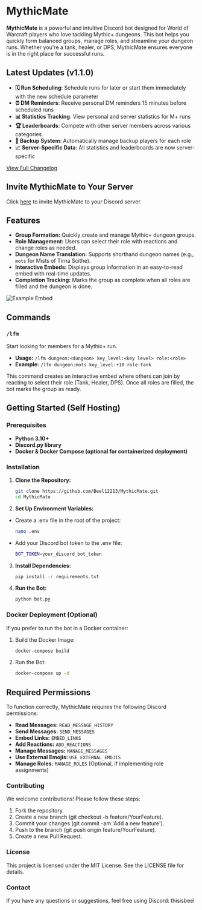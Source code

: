 # MythicMate

**MythicMate** is a powerful and intuitive Discord bot designed for World of Warcraft players who love tackling Mythic+ dungeons. This bot helps you quickly form balanced groups, manage roles, and streamline your dungeon runs. Whether you're a tank, healer, or DPS, MythicMate ensures everyone is in the right place for successful runs.

## Latest Updates (v1.1.0)
- **🗓️ Run Scheduling**: Schedule runs for later or start them immediately with the new schedule parameter
- **⏰ DM Reminders**: Receive personal DM reminders 15 minutes before scheduled runs
- **📊 Statistics Tracking**: View personal and server statistics for M+ runs
- **🏆 Leaderboards**: Compete with other server members across various categories
- **👥 Backup System**: Automatically manage backup players for each role
- **📈 Server-Specific Data**: All statistics and leaderboards are now server-specific

[View Full Changelog](CHANGELOG.md)

## Invite MythicMate to Your Server

Click [here](https://discord.com/oauth2/authorize?client_id=1271394615119056918&permissions=268789824&integration_type=0&scope=bot) to invite MythicMate to your Discord server.

## Features

- **Group Formation:** Quickly create and manage Mythic+ dungeon groups.
- **Role Management:** Users can select their role with reactions and change roles as needed.
- **Dungeon Name Translation:** Supports shorthand dungeon names (e.g., `mots` for Mists of Tirna Scithe).
- **Interactive Embeds:** Displays group information in an easy-to-read embed with real-time updates.
- **Completion Tracking:** Marks the group as complete when all roles are filled and the dungeon is done.

![Example Embed](https://i.ibb.co/sWW092m/Screenshot-2024-08-09-222355.png)

## Commands

### `/lfm`
Start looking for members for a Mythic+ run.

- **Usage:** `/lfm dungeon:<dungeon> key_level:<key level> role:<role>`
- **Example:** `/lfm dungeon:mots key_level:+10 role:tank`

This command creates an interactive embed where others can join by reacting to select their role (Tank, Healer, DPS). Once all roles are filled, the bot marks the group as ready.

## Getting Started (Self Hosting)

### Prerequisites

- **Python 3.10+**
- **Discord.py library**
- **Docker & Docker Compose (optional for containerized deployment)**

### Installation

1. **Clone the Repository:**

   ```bash
   git clone https://github.com/Beel12213/MythicMate.git
   cd MythicMate
2. **Set Up Environment Variables:**
 - Create a .env file in the root of the project:
   ```bash
   nano .env
 - Add your Discord bot token to the .env file:
   ```bash
   BOT_TOKEN=your_discord_bot_token
3. **Install Dependencies:**
   ```bash
   pip install -r requirements.txt
4. **Run the Bot:**
   ```bash
   python bot.py

### Docker Deployment (Optional)
If you prefer to run the bot in a Docker container:
1. Build the Docker Image:
   ```bash
   docker-compose build
2. Run the Bot:
   ```bash
   docker-compose up -d

## Required Permissions

To function correctly, MythicMate requires the following Discord permissions:

- **Read Messages:** `READ_MESSAGE_HISTORY`
- **Send Messages:** `SEND_MESSAGES`
- **Embed Links:** `EMBED_LINKS`
- **Add Reactions:** `ADD_REACTIONS`
- **Manage Messages:** `MANAGE_MESSAGES`
- **Use External Emojis:** `USE_EXTERNAL_EMOJIS`
- **Manage Roles:** `MANAGE_ROLES` (Optional, if implementing role assignments)

### Contributing
We welcome contributions! Please follow these steps:

1. Fork the repository.
2. Create a new branch (git checkout -b feature/YourFeature).
3. Commit your changes (git commit -am 'Add a new feature').
4. Push to the branch (git push origin feature/YourFeature).
5. Create a new Pull Request.

### License
This project is licensed under the MIT License. See the LICENSE file for details.

### Contact
If you have any questions or suggestions, feel free using Discord: thisisbeel
